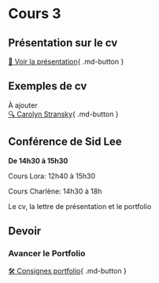 # Cours 3
## Présentation sur le cv   
[📁 Voir la présentation](https://cmontmorency365-my.sharepoint.com/:b:/g/personal/lora_boisvert_cmontmorency_qc_ca/EVyO4I6ZyrpItmxxqMTH2bMBkqWKR6zRhRTug3VbdkKmkA?e=4HOTYb){ .md-button }  

## Exemples de cv
À ajouter      
[🔍 Carolyn Stransky](https://carolstran.github.io/cv/){ .md-button }  


## Conférence de Sid Lee
**De 14h30 à 15h30**

Cours Lora: 12h40 à 15h30

Cours Charlène: 14h30 à 18h

Le cv, la lettre de présentation et le portfolio


## Devoir     
### Avancer le Portfolio    
[🛠️ Consignes portfolio](./stages/portfolio.md){ .md-button }     



